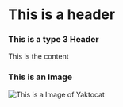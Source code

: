 # This is a header
### This is a type 3 Header
This is the content

### This is an Image
![This is a Image of Yaktocat](https://octodex.github.com/images/yaktocat.png)
